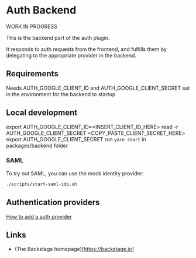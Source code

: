 # Auth Backend

WORK IN PROGRESS

This is the backend part of the auth plugin.

It responds to auth requests from the frontend, and fulfills them by delegating
to the appropriate provider in the backend.

## Requirements

Needs AUTH_GOOGLE_CLIENT_ID and AUTH_GOOGLE_CLIENT_SECRET set in the environment for the backend to startup

## Local development

export AUTH_GOOGLE_CLIENT_ID=<INSERT_CLIENT_ID_HERE>
read -r AUTH_GOOGLE_CLIENT_SECRET
<COPY_PASTE_CLIENT_SECRET_HERE>
export AUTH_GOOGLE_CLIENT_SECRET
run `yarn start` in packages/backend folder

### SAML

To try out SAML, you can use the mock identity provider:

```bash
./scripts/start-saml-idp.sh
```

## Authentication providers

[How to add a auth provider](auth-provider.md)

## Links

- (The Backstage homepage)[https://backstage.io]
